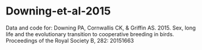 # Downing-et-al-2015
Data and code for: Downing PA, Cornwallis CK, &amp; Griffin AS. 2015. Sex, long life and the evolutionary transition to cooperative breeding in birds. Proceedings of the Royal Society B, 282: 20151663
